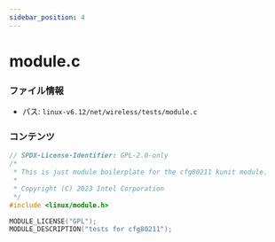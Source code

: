 ```yaml
---
sidebar_position: 4
---
```

# module.c

### ファイル情報

- パス: `linux-v6.12/net/wireless/tests/module.c`

### コンテンツ

```c
// SPDX-License-Identifier: GPL-2.0-only
/*
 * This is just module boilerplate for the cfg80211 kunit module.
 *
 * Copyright (C) 2023 Intel Corporation
 */
#include <linux/module.h>

MODULE_LICENSE("GPL");
MODULE_DESCRIPTION("tests for cfg80211");

```
